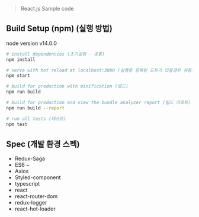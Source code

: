 > React.js Sample code

## Build Setup (npm) (실행 방법)

node version v14.0.0

``` bash
# install dependencies (초기설정 - 공통)
npm install

# serve with hot reload at localhost:3000 (실행중 중복된 포트가 있을경우 유동적임)
npm start

# build for production with minification (빌드)
npm run build

# build for production and view the bundle analyzer report (빌드 리포트)
npm run build --report

# run all tests (테스트)
npm test
```

## Spec (개발 환경 스펙)
- Redux-Saga
- ES6 ~
- Axios
- Styled-component
- typescript
- react
- react-router-dom
- redux-logger
- react-hot-loader
